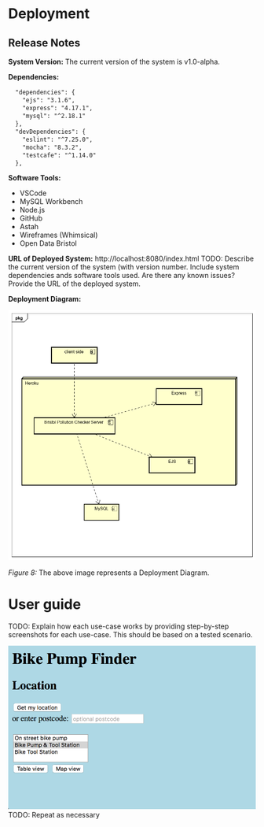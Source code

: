 # Deployment

## Release Notes

**System Version:** The current version of the system is  v1.0-alpha.

**Dependencies:**
```
  "dependencies": {
    "ejs": "3.1.6",
    "express": "4.17.1",
    "mysql": "^2.18.1"
  },
  "devDependencies": {
    "eslint": "^7.25.0",
    "mocha": "8.3.2",
    "testcafe": "^1.14.0"
  },
  ```
**Software Tools:**

* VSCode
* MySQL Workbench
* Node.js
* GitHub
* Astah
* Wireframes (Whimsical)
* Open Data Bristol

**URL of Deployed System:** http://localhost:8080/index.html
TODO: Describe the current version of the system (with version number. Include system dependencies ands software tools used.
Are there any known issues? Provide the URL of the deployed system. 

**Deployment Diagram:**

![Insert Deployment diagram here](images/deployment.png)
<figcaption><em>Figure 8: </em>The above image represents a Deployment Diagram.</figcaption>

# User guide
TODO: Explain how each use-case works by providing step-by-step screenshots for each use-case. This should be based on a tested scenario.

![Insert screenshots here](images/screenshot.png)
TODO: Repeat as necessary

